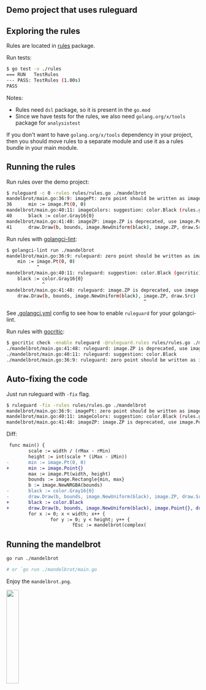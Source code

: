 ## Demo project that uses ruleguard

## Exploring the rules

Rules are located in [rules](/rules) package.

Run tests:

```bash
$ go test -v ./rules
=== RUN   TestRules
--- PASS: TestRules (1.00s)
PASS
```

Notes:

* Rules need `dsl` package, so it is present in the `go.mod`
* Since we have tests for the rules, we also need `golang.org/x/tools` package for `analysistest`

If you don't want to have `golang.org/x/tools` dependency in your project, then you should move
rules to a separate module and use it as a rules bundle in your main module.

## Running the rules

Run rules over the demo project:

```bash
$ ruleguard -c 0 -rules rules/rules.go ./mandelbrot
mandelbrot/main.go:36:9: imagePt: zero point should be written as image.Point{} (rules.go:30)
36		min := image.Pt(0, 0)
mandelbrot/main.go:40:11: imageColors: suggestion: color.Black (rules.go:8)
40		black := color.Gray16{0}
mandelbrot/main.go:41:48: imageZP: image.ZP is deprecated, use image.Point{} instead (rules.go:24)
41		draw.Draw(b, bounds, image.NewUniform(black), image.ZP, draw.Src)
```

Run rules with [golangci-lint](https://github.com/golangci/golangci-lint):

```bash
$ golangci-lint run ./mandelbrot
mandelbrot/main.go:36:9: ruleguard: zero point should be written as image.Point{} (gocritic)
	min := image.Pt(0, 0)
	       ^
mandelbrot/main.go:40:11: ruleguard: suggestion: color.Black (gocritic)
	black := color.Gray16{0}
	         ^
mandelbrot/main.go:41:48: ruleguard: image.ZP is deprecated, use image.Point{} instead (gocritic)
	draw.Draw(b, bounds, image.NewUniform(black), image.ZP, draw.Src)
	                                              ^
```

See [.golangci.yml](.golangci.yml) config to see how to enable `ruleguard` for your golangci-lint.

Run rules with [gocritic](https://github.com/go-critic/go-critic):

```bash
$ gocritic check -enable ruleguard -@ruleguard.rules rules/rules.go ./mandelbrot
./mandelbrot/main.go:41:48: ruleguard: image.ZP is deprecated, use image.Point{} instead
./mandelbrot/main.go:40:11: ruleguard: suggestion: color.Black
./mandelbrot/main.go:36:9: ruleguard: zero point should be written as image.Point{}
```

## Auto-fixing the code

Just run ruleguard with `-fix` flag.

```bash
$ ruleguard -fix -rules rules/rules.go ./mandelbrot
mandelbrot/main.go:36:9: imagePt: zero point should be written as image.Point{} (rules.go:30)
mandelbrot/main.go:40:11: imageColors: suggestion: color.Black (rules.go:8)
mandelbrot/main.go:41:48: imageZP: image.ZP is deprecated, use image.Point{} instead (rules.go:24)
```

Diff:

```diff
 func main() {
        scale := width / (rMax - rMin)
        height := int(scale * (iMax - iMin))
-       min := image.Pt(0, 0)
+       min := image.Point{}
        max := image.Pt(width, height)
        bounds := image.Rectangle{min, max}
        b := image.NewNRGBA(bounds)
-       black := color.Gray16{0}
-       draw.Draw(b, bounds, image.NewUniform(black), image.ZP, draw.Src)
+       black := color.Black
+       draw.Draw(b, bounds, image.NewUniform(black), image.Point{}, draw.Src)
        for x := 0; x < width; x++ {
                for y := 0; y < height; y++ {
                        fEsc := mandelbrot(complex(
```

## Running the mandelbrot

```bash
go run ./mandelbrot

# or `go run ./mandelbrot/main.go
```

Enjoy the `mandelbrot.png`.

<img src="https://user-images.githubusercontent.com/6286655/114301199-7b71e600-9acc-11eb-9815-114bab1dd99e.png" width="25%" height="25%">

